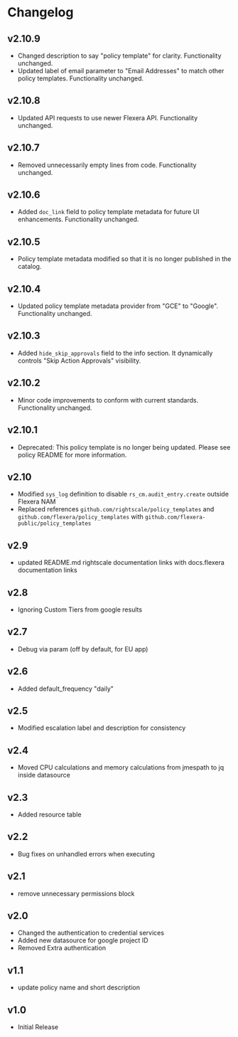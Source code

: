 # Changelog

## v2.10.9

- Changed description to say "policy template" for clarity. Functionality unchanged.
- Updated label of email parameter to "Email Addresses" to match other policy templates. Functionality unchanged.

## v2.10.8

- Updated API requests to use newer Flexera API. Functionality unchanged.

## v2.10.7

- Removed unnecessarily empty lines from code. Functionality unchanged.

## v2.10.6

- Added `doc_link` field to policy template metadata for future UI enhancements. Functionality unchanged.

## v2.10.5

- Policy template metadata modified so that it is no longer published in the catalog.

## v2.10.4

- Updated policy template metadata provider from "GCE" to "Google". Functionality unchanged.

## v2.10.3

- Added `hide_skip_approvals` field to the info section. It dynamically controls "Skip Action Approvals" visibility.

## v2.10.2

- Minor code improvements to conform with current standards. Functionality unchanged.

## v2.10.1

- Deprecated: This policy template is no longer being updated. Please see policy README for more information.

## v2.10

- Modified `sys_log` definition to disable `rs_cm.audit_entry.create` outside Flexera NAM
- Replaced references `github.com/rightscale/policy_templates` and `github.com/flexera/policy_templates` with `github.com/flexera-public/policy_templates`

## v2.9

- updated README.md rightscale documentation links with docs.flexera documentation links

## v2.8

- Ignoring Custom Tiers from google results

## v2.7

- Debug via param (off by default, for EU app)

## v2.6

- Added default_frequency "daily"

## v2.5

- Modified escalation label and description for consistency

## v2.4

- Moved CPU calculations and memory calculations from jmespath to jq inside datasource

## v2.3

- Added resource table

## v2.2

- Bug fixes on unhandled errors when executing

## v2.1

- remove unnecessary permissions block

## v2.0

- Changed the authentication to credential services
- Added new datasource for google project ID
- Removed Extra authentication

## v1.1

- update policy name and short description

## v1.0

- Initial Release
